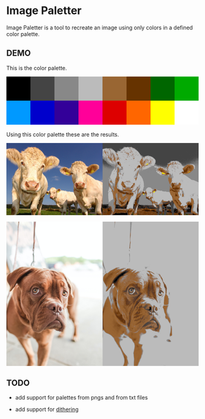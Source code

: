 # Image Paletter

Image Paletter is a tool to recreate an image using only colors in a defined color palette.

## DEMO

This is the color palette.

![color palette image](https://raw.githubusercontent.com/Jerry-G/Image-Paletter/master/demo/16palette.png)

Using this color palette these are the results.

![image of cows](https://raw.githubusercontent.com/Jerry-G/Image-Paletter/master/demo/cows.png)

![image of dog](https://raw.githubusercontent.com/Jerry-G/Image-Paletter/master/demo/dog.png)

## TODO

- add support for palettes from pngs and from txt files

- add support for [dithering](https://en.wikipedia.org/wiki/Floyd%E2%80%93Steinberg_dithering)
